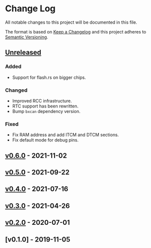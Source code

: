 # Change Log

All notable changes to this project will be documented in this file.

The format is based on [Keep a Changelog](http://keepachangelog.com/)
and this project adheres to [Semantic Versioning](http://semver.org/).

## [Unreleased]

### Added

- Support for flash.rs on bigger chips.

### Changed

- Improved RCC infrastructure.
- RTC support has been rewritten.
- Bump `bxcan` dependency version.

### Fixed

- Fix RAM address and add ITCM and DTCM sections.
- Fix default mode for debug pins.

## [v0.6.0] - 2021-11-02

## [v0.5.0] - 2021-09-22

## [v0.4.0] - 2021-07-16

## [v0.3.0] - 2021-04-26

## [v0.2.0] - 2020-07-01

## [v0.1.0] - 2019-11-05


[Unreleased]: https://github.com/stm32-rs/stm32f7xx-hal/compare/v0.6.0...HEAD
[v0.6.0]: https://github.com/stm32-rs/stm32f7xx-hal/compare/v0.5.0...v0.6.0
[v0.5.0]: https://github.com/stm32-rs/stm32f7xx-hal/compare/v0.4.0...v0.5.0
[v0.4.0]: https://github.com/stm32-rs/stm32f7xx-hal/compare/v0.3.0...v0.4.0
[v0.3.0]: https://github.com/stm32-rs/stm32f7xx-hal/compare/v0.2.0...v0.3.0
[v0.2.0]: https://github.com/stm32-rs/stm32f7xx-hal/compare/v0.1.0...v0.2.0

